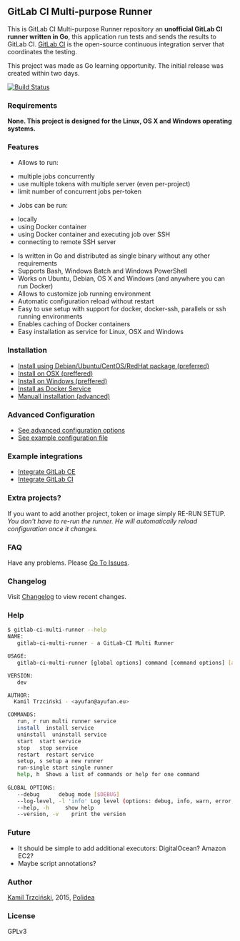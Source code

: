 ## GitLab CI Multi-purpose Runner

This is GitLab CI Multi-purpose Runner repository an **unofficial GitLab CI runner written in Go**, this application run tests and sends the results to GitLab CI.
[GitLab CI](https://about.gitlab.com/gitlab-ci) is the open-source continuous integration server that coordinates the testing.

This project was made as Go learning opportunity. The initial release was created within two days.

[![Build Status](https://travis-ci.org/ayufan/gitlab-ci-multi-runner.svg?branch=master)](https://travis-ci.org/ayufan/gitlab-ci-multi-runner)

### Requirements

**None. This project is designed for the Linux, OS X and Windows operating systems.**

### Features

* Allows to run:
 - multiple jobs concurrently
 - use multiple tokens with multiple server (even per-project)
 - limit number of concurrent jobs per-token
* Jobs can be run:
 - locally
 - using Docker container
 - using Docker container and executing job over SSH
 - connecting to remote SSH server
* Is written in Go and distributed as single binary without any other requirements
* Supports Bash, Windows Batch and Windows PowerShell
* Works on Ubuntu, Debian, OS X and Windows (and anywhere you can run Docker)
* Allows to customize job running environment
* Automatic configuration reload without restart
* Easy to use setup with support for docker, docker-ssh, parallels or ssh running environments
* Enables caching of Docker containers
* Easy installation as service for Linux, OSX and Windows

### Installation

* [Install using Debian/Ubuntu/CentOS/RedHat package (preferred)](docs/install-on-linux.md)
* [Install on OSX (preffered)](docs/install-on-osx.md)
* [Install on Windows (preffered)](docs/install-on-windows.md)
* [Install as Docker Service](docs/install-on-docker.md)
* [Manuall installation (advanced)](docs/install-manually.md)

### Advanced Configuration

* [See advanced configuration options](docs/advanced-configuration.md)
* [See example configuration file](config.toml.example)

### Example integrations

* [Integrate GitLab CE](docs/example-integration-gitlab.md)
* [Integrate GitLab CI](docs/example-integration-gitlab-ci.md)

### Extra projects?

If you want to add another project, token or image simply RE-RUN SETUP. *You don't have to re-run the runner. He will automatically reload configuration once it changes.*

### FAQ

Have any problems. Please [Go To Issues](https://github.com/ayufan/gitlab-ci-multi-runner/issues).

### Changelog

Visit [Changelog](CHANGELOG.md) to view recent changes.

### Help

```bash
$ gitlab-ci-multi-runner --help
NAME:
   gitlab-ci-multi-runner - a GitLab-CI Multi Runner

USAGE:
   gitlab-ci-multi-runner [global options] command [command options] [arguments...]

VERSION:
   dev

AUTHOR:
  Kamil Trzciński - <ayufan@ayufan.eu>

COMMANDS:
   run, r run multi runner service
   install  install service
   uninstall  uninstall service
   start  start service
   stop   stop service
   restart  restart service
   setup, s setup a new runner
   run-single start single runner
   help, h  Shows a list of commands or help for one command
   
GLOBAL OPTIONS:
   --debug      debug mode [$DEBUG]
   --log-level, -l 'info' Log level (options: debug, info, warn, error, fatal, panic)
   --help, -h     show help
   --version, -v    print the version
```

### Future

* It should be simple to add additional executors: DigitalOcean? Amazon EC2?
* Maybe script annotations?

### Author

[Kamil Trzciński](mailto:ayufan@ayufan.eu), 2015, [Polidea](http://www.polidea.com/)

### License

GPLv3
